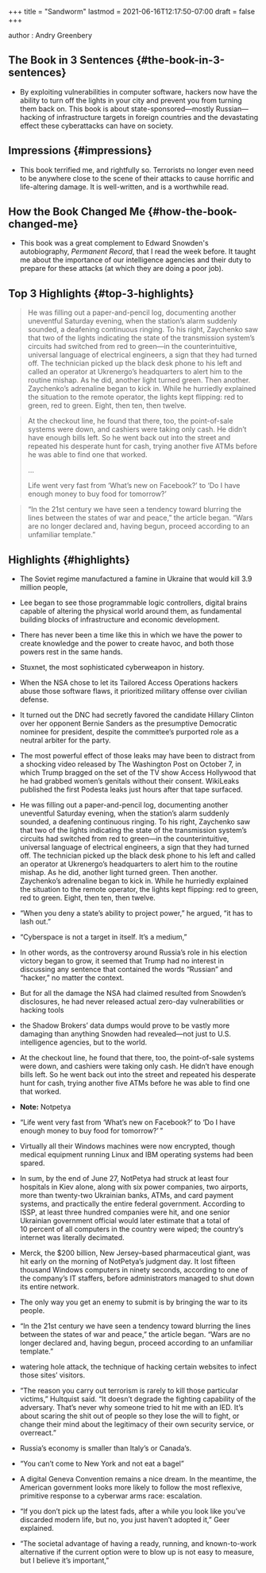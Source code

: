+++
title = "Sandworm"
lastmod = 2021-06-16T12:17:50-07:00
draft = false
+++

author
: Andry Greenbery


## The Book in 3 Sentences {#the-book-in-3-sentences}

-   By exploiting vulnerabilities in computer software, hackers now have the ability to turn off the lights in your city and prevent you from turning them back on. This book is about state-sponsored—mostly Russian—hacking of infrastructure targets in foreign countries and the devastating effect these cyberattacks can have on society.


## Impressions {#impressions}

-   This book terrified me, and rightfully so. Terrorists no longer even need to be anywhere close to the scene of their attacks to cause horrific and life-altering damage. It is well-written, and is a worthwhile read.


## How the Book Changed Me {#how-the-book-changed-me}

-   This book was a great complement to Edward Snowden's autobiography, _Permanent Record_, that I read the week before. It taught me about the importance of our intelligence agencies and their duty to prepare for these attacks (at which they are doing a poor job).


## Top 3 Highlights {#top-3-highlights}

> He was filling out a paper-and-pencil log, documenting another uneventful Saturday evening, when the station’s alarm suddenly sounded, a deafening continuous ringing. To his right, Zaychenko saw that two of the lights indicating the state of the transmission system’s circuits had switched from red to green—in the counterintuitive, universal language of electrical engineers, a sign that they had turned off. The technician picked up the black desk phone to his left and called an operator at Ukrenergo’s headquarters to alert him to the routine mishap. As he did, another light turned green. Then another. Zaychenko’s adrenaline began to kick in. While he hurriedly explained the situation to the remote operator, the lights kept flipping: red to green, red to green. Eight, then ten, then twelve.

<!--quoteend-->

> At the checkout line, he found that there, too, the point-of-sale systems were down, and cashiers were taking only cash. He didn’t have enough bills left. So he went back out into the street and repeated his desperate hunt for cash, trying another five ATMs before he was able to find one that worked.
>
> ...
>
> Life went very fast from ‘What’s new on Facebook?’ to ‘Do I have enough money to buy food for tomorrow?’

<!--quoteend-->

> “In the 21st century we have seen a tendency toward blurring the lines between the states of war and peace,” the article began. “Wars are no longer declared and, having begun, proceed according to an unfamiliar template.”


## Highlights {#highlights}

-   The Soviet regime manufactured a famine in Ukraine that would kill 3.9 million people,

-   Lee began to see those programmable logic controllers, digital brains capable of altering the physical world around them, as fundamental building blocks of infrastructure and economic development.

-   There has never been a time like this in which we have the power to create knowledge and the power to create havoc, and both those powers rest in the same hands.

-   Stuxnet, the most sophisticated cyberweapon in history.

-   When the NSA chose to let its Tailored Access Operations hackers abuse those software flaws, it prioritized military offense over civilian defense.

-   It turned out the DNC had secretly favored the candidate Hillary Clinton over her opponent Bernie Sanders as the presumptive Democratic nominee for president, despite the committee’s purported role as a neutral arbiter for the party.

-   The most powerful effect of those leaks may have been to distract from a shocking video released by The Washington Post on October 7, in which Trump bragged on the set of the TV show Access Hollywood that he had grabbed women’s genitals without their consent. WikiLeaks published the first Podesta leaks just hours after that tape surfaced.

-   He was filling out a paper-and-pencil log, documenting another uneventful Saturday evening, when the station’s alarm suddenly sounded, a deafening continuous ringing. To his right, Zaychenko saw that two of the lights indicating the state of the transmission system’s circuits had switched from red to green—in the counterintuitive, universal language of electrical engineers, a sign that they had turned off. The technician picked up the black desk phone to his left and called an operator at Ukrenergo’s headquarters to alert him to the routine mishap. As he did, another light turned green. Then another. Zaychenko’s adrenaline began to kick in. While he hurriedly explained the situation to the remote operator, the lights kept flipping: red to green, red to green. Eight, then ten, then twelve.

-   “When you deny a state’s ability to project power,” he argued, “it has to lash out.”

-   “Cyberspace is not a target in itself. It’s a medium,”

-   In other words, as the controversy around Russia’s role in his election victory began to grow, it seemed that Trump had no interest in discussing any sentence that contained the words “Russian” and “hacker,” no matter the context.

-   But for all the damage the NSA had claimed resulted from Snowden’s disclosures, he had never released actual zero-day vulnerabilities or hacking tools

-   the Shadow Brokers’ data dumps would prove to be vastly more damaging than anything Snowden had revealed—not just to U.S. intelligence agencies, but to the world.

-   At the checkout line, he found that there, too, the point-of-sale systems were down, and cashiers were taking only cash. He didn’t have enough bills left. So he went back out into the street and repeated his desperate hunt for cash, trying another five ATMs before he was able to find one that worked.

-   ****Note:**** Notpetya

-   “Life went very fast from ‘What’s new on Facebook?’ to ‘Do I have enough money to buy food for tomorrow?’ ”

-   Virtually all their Windows machines were now encrypted, though medical equipment running Linux and IBM operating systems had been spared.

-   In sum, by the end of June 27, NotPetya had struck at least four hospitals in Kiev alone, along with six power companies, two airports, more than twenty-two Ukrainian banks, ATMs, and card payment systems, and practically the entire federal government. According to ISSP, at least three hundred companies were hit, and one senior Ukrainian government official would later estimate that a total of 10 percent of all computers in the country were wiped; the country’s internet was literally decimated.

-   Merck, the $200 billion, New Jersey–based pharmaceutical giant, was hit early on the morning of NotPetya’s judgment day. It lost fifteen thousand Windows computers in ninety seconds, according to one of the company’s IT staffers, before administrators managed to shut down its entire network.

-   The only way you get an enemy to submit is by bringing the war to its people.

-   “In the 21st century we have seen a tendency toward blurring the lines between the states of war and peace,” the article began. “Wars are no longer declared and, having begun, proceed according to an unfamiliar template.”

-   watering hole attack, the technique of hacking certain websites to infect those sites’ visitors.

-   “The reason you carry out terrorism is rarely to kill those particular victims,” Hultquist said. “It doesn’t degrade the fighting capability of the adversary. That’s never why someone tried to hit me with an IED. It’s about scaring the shit out of people so they lose the will to fight, or change their mind about the legitimacy of their own security service, or overreact.”

-   Russia’s economy is smaller than Italy’s or Canada’s.

-   “You can’t come to New York and not eat a bagel”

-   A digital Geneva Convention remains a nice dream. In the meantime, the American government looks more likely to follow the most reflexive, primitive response to a cyberwar arms race: escalation.

-   “If you don’t pick up the latest fads, after a while you look like you’ve discarded modern life, but no, you just haven’t adopted it,” Geer explained.

-   “The societal advantage of having a ready, running, and known-to-work alternative if the current option were to blow up is not easy to measure, but I believe it’s important,”